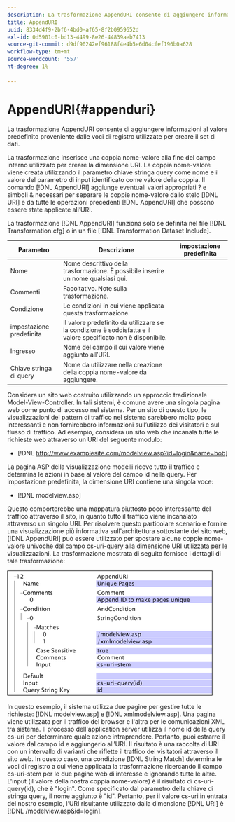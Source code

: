 ```yaml
---
description: La trasformazione AppendURI consente di aggiungere informazioni al valore predefinito proveniente dalle voci di registro utilizzate per creare il set di dati.
title: AppendURI
uuid: 8334d4f9-2bf6-4bd0-af65-8f2b0959652d
exl-id: 0d5901c0-bd13-4499-8e26-44839aeb7413
source-git-commit: d9df90242ef96188f4e4b5e6d04cfef196b0a628
workflow-type: tm+mt
source-wordcount: '557'
ht-degree: 1%

---
```


# AppendURI{#appenduri}

La trasformazione AppendURI consente di aggiungere informazioni al valore predefinito proveniente dalle voci di registro utilizzate per creare il set di dati.

La trasformazione inserisce una coppia nome-valore alla fine del campo interno utilizzato per creare la dimensione URI. La coppia nome-valore viene creata utilizzando il parametro chiave stringa query come nome e il valore del parametro di input identificato come valore della coppia. Il comando [!DNL AppendURI] aggiunge eventuali valori appropriati ? e simboli &amp; necessari per separare le coppie nome-valore dallo stelo [!DNL URI] e da tutte le operazioni precedenti [!DNL AppendURI] che possono essere state applicate all’URI.

La trasformazione [!DNL AppendURI] funziona solo se definita nel file [!DNL Transformation.cfg] o in un file [!DNL Transformation Dataset Include].

| Parametro | Descrizione | impostazione predefinita |
|---|---|---|
| Nome | Nome descrittivo della trasformazione. È possibile inserire un nome qualsiasi qui. |  |
| Commenti | Facoltativo. Note sulla trasformazione. |  |
| Condizione | Le condizioni in cui viene applicata questa trasformazione. |  |
| impostazione predefinita | Il valore predefinito da utilizzare se la condizione è soddisfatta e il valore specificato non è disponibile. |  |
| Ingresso | Nome del campo il cui valore viene aggiunto all’URI. |  |
| Chiave stringa di query | Nome da utilizzare nella creazione della coppia nome-valore da aggiungere. |  |

Considera un sito web costruito utilizzando un approccio tradizionale Model-View-Controller. In tali sistemi, è comune avere una singola pagina web come punto di accesso nel sistema. Per un sito di questo tipo, le visualizzazioni dei pattern di traffico nel sistema sarebbero molto poco interessanti e non fornirebbero informazioni sull’utilizzo dei visitatori e sul flusso di traffico. Ad esempio, considera un sito web che incanala tutte le richieste web attraverso un URI del seguente modulo:

* [!DNL http://www.examplesite.com/modelview.asp?id=login&name=bob]

La pagina ASP della visualizzazione modelli riceve tutto il traffico e determina le azioni in base al valore del campo id nella query. Per impostazione predefinita, la dimensione URI contiene una singola voce:

* [!DNL modelview.asp]

Questo comporterebbe una mappatura piuttosto poco interessante del traffico attraverso il sito, in quanto tutto il traffico viene incanalato attraverso un singolo URI. Per risolvere questo particolare scenario e fornire una visualizzazione più informativa sull&#39;architettura sottostante del sito web, [!DNL AppendURI] può essere utilizzato per spostare alcune coppie nome-valore univoche dal campo cs-uri-query alla dimensione URI utilizzata per le visualizzazioni. La trasformazione mostrata di seguito fornisce i dettagli di tale trasformazione:

![](assets/cfg_TransformationType_AppendURI.png)

In questo esempio, il sistema utilizza due pagine per gestire tutte le richieste: [!DNL modelview.asp] e [!DNL xmlmodelview.asp]. Una pagina viene utilizzata per il traffico del browser e l&#39;altra per le comunicazioni XML tra sistema. Il processo dell&#39;application server utilizza il nome id della query cs-uri per determinare quale azione intraprendere. Pertanto, puoi estrarre il valore dal campo id e aggiungerlo all’URI. Il risultato è una raccolta di URI con un intervallo di varianti che riflette il traffico dei visitatori attraverso il sito web. In questo caso, una condizione [!DNL String Match] determina le voci di registro a cui viene applicata la trasformazione ricercando il campo cs-uri-stem per le due pagine web di interesse e ignorando tutte le altre. L&#39;input (il valore della nostra coppia nome-valore) è il risultato di cs-uri-query(id), che è &quot;login&quot;. Come specificato dal parametro della chiave di stringa query, il nome aggiunto è &quot;id&quot;. Pertanto, per il valore cs-uri in entrata del nostro esempio, l’URI risultante utilizzato dalla dimensione [!DNL URI] è [!DNL /modelview.asp&id=login].
